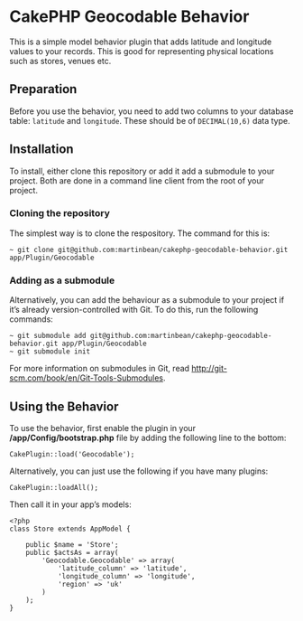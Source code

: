 # CakePHP Geocodable Behavior

This is a simple model behavior plugin that adds latitude and longitude values to your records. This is good for representing physical locations such as stores, venues etc.

## Preparation

Before you use the behavior, you need to add two columns to your database table: `latitude` and `longitude`. These should be of `DECIMAL(10,6)` data type.

## Installation

To install, either clone this repository or add it add a submodule to your project. Both are done in a command line client from the root of your project.

### Cloning the repository

The simplest way is to clone the respository. The command for this is:

    ~ git clone git@github.com:martinbean/cakephp-geocodable-behavior.git app/Plugin/Geocodable

### Adding as a submodule

Alternatively, you can add the behaviour as a submodule to your project if it’s already version-controlled with Git. To do this, run the following commands:

    ~ git submodule add git@github.com:martinbean/cakephp-geocodable-behavior.git app/Plugin/Geocodable
    ~ git submodule init

For more information on submodules in Git, read http://git-scm.com/book/en/Git-Tools-Submodules.

## Using the Behavior

To use the behavior, first enable the plugin in your **/app/Config/bootstrap.php** file by adding the following line to the bottom:

    CakePlugin::load('Geocodable');

Alternatively, you can just use the following if you have many plugins:

    CakePlugin::loadAll();

Then call it in your app’s models:

    <?php
    class Store extends AppModel {
        
        public $name = 'Store';
        public $actsAs = array(
            'Geocodable.Geocodable' => array(
                'latitude_column' => 'latitude',
                'longitude_column' => 'longitude',
                'region' => 'uk'
            )
        );
    }